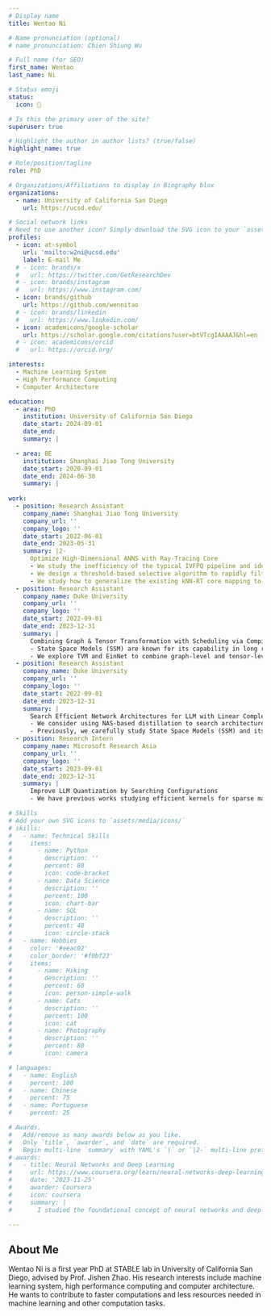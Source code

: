 ```yaml
---
# Display name
title: Wentao Ni

# Name pronunciation (optional)
# name_pronunciation: Chien Shiung Wu

# Full name (for SEO)
first_name: Wentao
last_name: Ni

# Status emoji
status:
  icon: 🎵

# Is this the primary user of the site?
superuser: true

# Highlight the author in author lists? (true/false)
highlight_name: true

# Role/position/tagline
role: PhD

# Organizations/Affiliations to display in Biography blox
organizations:
  - name: University of California San Diego
    url: https://ucsd.edu/

# Social network links
# Need to use another icon? Simply download the SVG icon to your `assets/media/icons/` folder.
profiles:
  - icon: at-symbol
    url: 'mailto:w2ni@ucsd.edu'
    label: E-mail Me
  # - icon: brands/x
  #   url: https://twitter.com/GetResearchDev
  # - icon: brands/instagram
  #   url: https://www.instagram.com/
  - icon: brands/github
    url: https://github.com/wennitao
  # - icon: brands/linkedin
  #   url: https://www.linkedin.com/
  - icon: academicons/google-scholar
    url: https://scholar.google.com/citations?user=btVTcgIAAAAJ&hl=en
  # - icon: academicons/orcid
  #   url: https://orcid.org/

interests:
  - Machine Learning System
  - High Performance Computing
  - Computer Architecture

education:
  - area: PhD
    institution: University of California San Diego
    date_start: 2024-09-01
    date_end: 
    summary: |

  - area: BE
    institution: Shanghai Jiao Tong University
    date_start: 2020-09-01
    date_end: 2024-06-30
    summary: |
      
work:
  - position: Research Assistant
    company_name: Shanghai Jiao Tong University
    company_url: ''
    company_logo: ''
    date_start: 2022-06-01
    date_end: 2023-05-31
    summary: |2-  
      Optimize High-Dimensional ANNS with Ray-Tracing Core
      - We study the inefficiency of the typical IVFPQ pipeline and identify sparsity and spatial similarity in codebook usage.
      - We design a threshold-based selective algorithm to rapidly filter out the unnecessary search points leveraging the sparsity and spatial locality and propose a mapping for our algorithm to run on the RT core.
      - We study how to generalize the existing kNN-RT core mapping to ANN search with arbitrary dimensions, in aspects of approximation method, metrics and system design, and propose JUNO, an end-to-end high-dimensional ANN search engine with both algorithmic enhancement and optimized hardware mapping.
  - position: Research Assistant
    company_name: Duke University
    company_url: ''
    company_logo: ''
    date_start: 2022-09-01
    date_end: 2023-12-31
    summary: |
      Combining Graph & Tensor Transformation with Scheduling via Compilers
      - State Space Models (SSM) are known for its capability in long range modeling. However, the authors needed to carefully design CUDA kernels for SSMs.
      - We explore TVM and EinNet to combine graph-level and tensor-level transformation on tensor expressions, along with the scheduling space. We implement it based on TVM te expression.
  - position: Research Assistant
    company_name: Duke University
    company_url: ''
    company_logo: ''
    date_start: 2022-09-01
    date_end: 2023-12-31
    summary: |
      Search Efficient Network Architectures for LLM with Linear Complexity
      - We consider using NAS-based distillation to search architecture computing attention in linear complexity, like RetNet and Hyena Hierarchy.
      - Previously, we carefully study State Space Models (SSM) and its application in neural networks. We find it efficient in both memory and computation, so we want to find ways to apply it to transformers.
  - position: Research Intern
    company_name: Microsoft Research Asia
    company_url: ''
    company_logo: ''
    date_start: 2023-09-01
    date_end: 2023-12-31
    summary: |
      Improve LLM Quantization by Searching Configurations
      - We have previous works studying efficient kernels for sparse matrix computation (PIT and sparTA). So we consider building a search space of quantization configurations, such as quantization method, granularity, number of bits etc. With the help of sparse kernels, hybrid quantization can be perfectly supported.

# Skills
# Add your own SVG icons to `assets/media/icons/`
# skills:
#   - name: Technical Skills
#     items:
#       - name: Python
#         description: ''
#         percent: 80
#         icon: code-bracket
#       - name: Data Science
#         description: ''
#         percent: 100
#         icon: chart-bar
#       - name: SQL
#         description: ''
#         percent: 40
#         icon: circle-stack
#   - name: Hobbies
#     color: '#eeac02'
#     color_border: '#f0bf23'
#     items:
#       - name: Hiking
#         description: ''
#         percent: 60
#         icon: person-simple-walk
#       - name: Cats
#         description: ''
#         percent: 100
#         icon: cat
#       - name: Photography
#         description: ''
#         percent: 80
#         icon: camera

# languages:
#   - name: English
#     percent: 100
#   - name: Chinese
#     percent: 75
#   - name: Portuguese
#     percent: 25

# Awards.
#   Add/remove as many awards below as you like.
#   Only `title`, `awarder`, and `date` are required.
#   Begin multi-line `summary` with YAML's `|` or `|2-` multi-line prefix and indent 2 spaces below.
# awards:
#   - title: Neural Networks and Deep Learning
#     url: https://www.coursera.org/learn/neural-networks-deep-learning
#     date: '2023-11-25'
#     awarder: Coursera
#     icon: coursera
#     summary: |
#       I studied the foundational concept of neural networks and deep learning. By the end, I was familiar with the significant technological trends driving the rise of deep learning; build, train, and apply fully connected deep neural networks; implement efficient (vectorized) neural networks; identify key parameters in a neural network’s architecture; and apply deep learning to your own applications.

---
```


## About Me

Wentao Ni is a first year PhD at STABLE lab in University of California San Diego, advised by Prof. Jishen Zhao. His research interests include machine learning system, high performance computing and computer architecture. He wants to contribute to faster computations and less resources needed in machine learning and other computation tasks.
